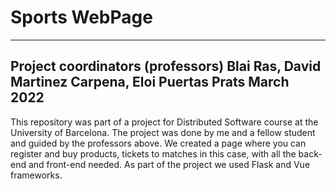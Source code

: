 # Sports WebPage 

---
Project coordinators (professors)
Blai Ras, David Martinez Carpena, Eloi Puertas Prats
March 2022
---

This repository was part of a project for Distributed Software course at the University of Barcelona. The project was done by me and a fellow student and guided by the professors above.
We created a page where you can register and buy products, tickets to matches in this case, with all the back-end and front-end needed. As part of the project we used Flask and Vue frameworks. 







